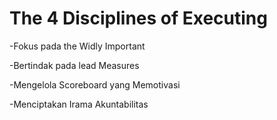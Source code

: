  # The 4 Disciplines of Executing
 
 -Fokus pada the Widly Important
 
 -Bertindak pada lead Measures
 
 -Mengelola Scoreboard yang Memotivasi
 
 -Menciptakan Irama Akuntabilitas

